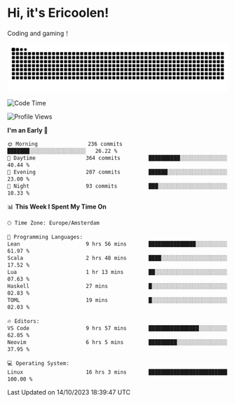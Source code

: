 # Hi, it's Ericoolen!
Coding and gaming！

<picture>
  <source media="(prefers-color-scheme: dark)" srcset="https://raw.githubusercontent.com/Eric-Song-Nop/Eric-Song-Nop/output/github-contribution-grid-snake-dark.svg">
  <source media="(prefers-color-scheme: light)" srcset="https://raw.githubusercontent.com/Eric-Song-Nop/Eric-Song-Nop/output/github-contribution-grid-snake.svg">
  <img alt="github contribution grid snake animation" src="https://raw.githubusercontent.com/Eric-Song-Nop/Eric-Song-Nop/output/github-contribution-grid-snake.svg">
</picture>

<!--START_SECTION:waka-->
![Code Time](http://img.shields.io/badge/Code%20Time-1%2C049%20hrs%201%20min-blue)

![Profile Views](http://img.shields.io/badge/Profile%20Views-0-blue)

**I'm an Early 🐤** 

```text
🌞 Morning                236 commits         ███████░░░░░░░░░░░░░░░░░░   26.22 % 
🌆 Daytime                364 commits         ██████████░░░░░░░░░░░░░░░   40.44 % 
🌃 Evening                207 commits         ██████░░░░░░░░░░░░░░░░░░░   23.00 % 
🌙 Night                  93 commits          ███░░░░░░░░░░░░░░░░░░░░░░   10.33 % 
```


📊 **This Week I Spent My Time On** 

```text
🕑︎ Time Zone: Europe/Amsterdam

💬 Programming Languages: 
Lean                     9 hrs 56 mins       ███████████████░░░░░░░░░░   61.97 % 
Scala                    2 hrs 48 mins       ████░░░░░░░░░░░░░░░░░░░░░   17.52 % 
Lua                      1 hr 13 mins        ██░░░░░░░░░░░░░░░░░░░░░░░   07.63 % 
Haskell                  27 mins             █░░░░░░░░░░░░░░░░░░░░░░░░   02.83 % 
TOML                     19 mins             █░░░░░░░░░░░░░░░░░░░░░░░░   02.03 % 

🔥 Editors: 
VS Code                  9 hrs 57 mins       ████████████████░░░░░░░░░   62.05 % 
Neovim                   6 hrs 5 mins        █████████░░░░░░░░░░░░░░░░   37.95 % 

💻 Operating System: 
Linux                    16 hrs 3 mins       █████████████████████████   100.00 % 
```


 Last Updated on 14/10/2023 18:39:47 UTC
<!--END_SECTION:waka-->
